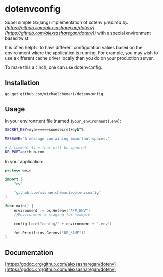 # dotenvconfig

Super simple Go(lang) implementation of dotenv _(inspired by: [https://github.com/alexsasharegan/dotenv](https://github.com/alexsasharegan/dotenv))_ with a special environment based twist.

It is often helpful to have different configuration values based on the environment where the application is running. For example, you may wish to use a different cache driver locally than you do on your production server.

To make this a cinch, one can use dotenvconfig.

## Installation

```sh
go get github.com/michaelchemani/dotenvconfig
```

## Usage

In your environment file (named `{your_environment}.env`):

```sh
SECRET_KEY=mya======somesecretKey&^%

MESSAGE="A message containing important spaces."

# A comment line that will be ignored
DB_PORT=github.com
```

In your application:

```go
package main

import (
    "os"

    "github.com/michaelchemani/dotenvconfig"
)

func main() {
    environment := os.Getenv("APP_ENV")
    //Environment = staging for example

    config.Load("config/" + environment + ".env")

    fmt.Println(os.Getenv("DB_NAME"))
}
```

## Documentation

[https://godoc.org/github.com/alexsasharegan/dotenv](https://godoc.org/github.com/alexsasharegan/dotenv)